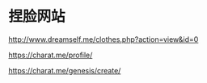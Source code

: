 # 捏脸网站

http://www.dreamself.me/clothes.php?action=view&id=0

https://charat.me/profile/

https://charat.me/genesis/create/